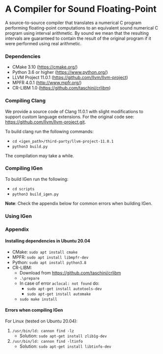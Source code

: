 # A Compiler for Sound Floating-Point

A source-to-source compiler that translates a numerical C program performing floating-point
computations to an equivalent sound numerical C program using interval arithmetic.
By sound we mean that the resulting intervals are guaranteed to contain the result of the
original program if it were performed using real arithmetic.

### Dependencies

 * CMake 3.10 (https://cmake.org/)
 * Python 3.6 or higher (https://www.python.org/)
 * LLVM Project 11.0.1 (https://github.com/llvm/llvm-project)
 * MPFR 4.0.1 (http://www.mpfr.org/)
 * CR-LIBM 1.0 (https://github.com/taschini/crlibm)

### Compiling Clang

We provide a source code of Clang 11.0.1 with slight modifications to support custom
language extensions. For the original code see: https://github.com/llvm/llvm-project.git.

To build clang run the following commands:
  * ``cd <igen_path>/third-party/llvm-project-11.0.1``
  * ``python3 build.py``

The compilation may take a while.

### Compiling IGen

To build IGen run the following:
 - `cd scripts`
 - `python3 build_igen.py`
   
**Note**: Check the appendix below for common errors when building IGen.

### Using IGen

### Appendix

#### Installing dependencies in Ubuntu 20.04

 - CMake: ``sudo apt install cmake``
 - MPFR: ``sudo apt install libmpfr-dev``
 - Python: ``sudo apt install python3.8``
 - CR-LIBM:
   - Download from https://github.com/taschini/crlibm
   - ``.\prepare``
   - In case of error ``aclocal: not found`` do:
      - ``sudo apt-get install autotools-dev``
      - ``sudo apt-get install automake``
   - ``sudo make install``

#### Errors when compiling IGen

For Linux (tested on Ubuntu 20.04):

 1. `/usr/bin/ld: cannon find -lz`
    - Solution: `sudo apt-get install zlib1g-dev`
 2. `/usr/bin/ld: cannon find -ltinfo`
     - Solution: `sudo apt-get install libtinfo-dev`
